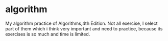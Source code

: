 # algorithm

My algorithm practice of Algorithms,4th Edition.
Not all exercise, I select part of them which i think very important and need to practice, because its exercises is so much and time is limited.
